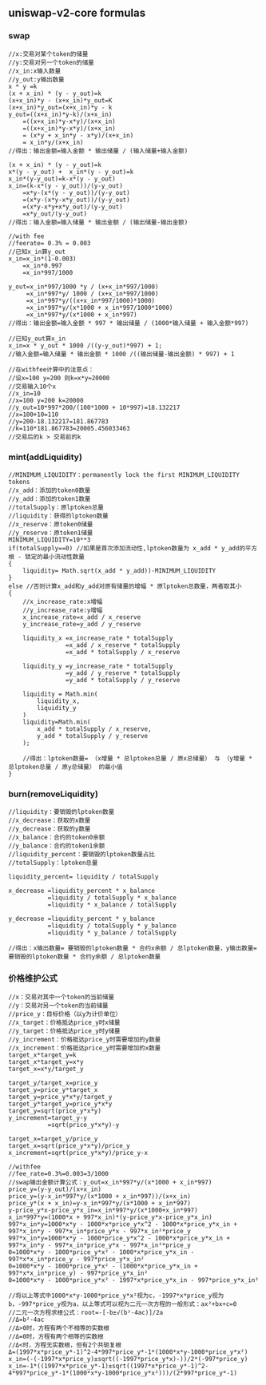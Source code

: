 ## uniswap-v2-core formulas
### swap
    //x:交易对某个token的储量
    //y:交易对另一个token的储量
    //x_in:x输入数量
    //y_out:y输出数量
    x * y =k
    (x + x_in) * (y - y_out)=k
    (x+x_in)*y - (x+x_in)*y_out=K
    (x+x_in)*y_out=(x+x_in)*y - k
    y_out=((x+x_in)*y-k)/(x+x_in)
        =((x+x_in)*y-x*y)/(x+x_in)
        =((x+x_in)*y-x*y)/(x+x_in)
        = (x*y + x_in*y - x*y)/(x+x_in)
        = x_in*y/(x+x_in)
    //得出：输出金额=输入金额 * 输出储量 / (输入储量+输入金额) 

    (x + x_in) * (y - y_out)=k
    x*(y - y_out) +  x_in*(y - y_out)=k
    x_in*(y-y_out)=k-x*(y - y_out)
    x_in=(k-x*(y - y_out))/(y-y_out)
        =x*y-(x*(y - y_out))/(y-y_out)
        =(x*y-(x*y-x*y_out))/(y-y_out)
        =(x*y-x*y+x*y_out)/(y-y_out)
        =x*y_out/(y-y_out)
    //得出：输入金额=输入储量 * 输出金额 / (输出储量-输出金额) 

    //with fee
    //feerate= 0.3% = 0.003
    //已知x_in算y_out    
    x_in=x_in*(1-0.003)
        =x_in*0.997
        =x_in*997/1000

    y_out=x_in*997/1000 *y / (x+x_in*997/1000)
         =x_in*997*y/ 1000 / (x+x_in*997/1000)
         =x_in*997*y/((x+x_in*997/1000)*1000)
         =x_in*997*y/(x*1000 + x_in*997/1000*1000)
         =x_in*997*y/(x*1000 + x_in*997)
    //得出：输出金额=输入金额 * 997 * 输出储量 / (1000*输入储量 + 输入金额*997) 

    //已知y_out算x_in
    x_in=x * y_out * 1000 /((y-y_out)*997) + 1;
    //输入金额=输入储量 * 输出金额 * 1000 /((输出储量-输出金额) * 997) + 1

    //在withfee计算中的注意点：
    //设x=100 y=200 则k=x*y=20000
    //交易输入10个x
    //x_in=10
    //x=100 y=200 k=20000
    //y_out=10*997*200/(100*1000 + 10*997)=18.132217
    //x=100+10=110
    //y=200-18.132217=181.867783
    //k=110*181.867783=20005.456033463 
    //交易后的k > 交易前的k

### mint(addLiquidity)
    //MINIMUM_LIQUIDITY：permanently lock the first MINIMUM_LIQUIDITY tokens
    //x_add：添加的token0数量
    //y_add：添加的token1数量
    //totalSupply：原lptoken总量
    //liquidity：获得的lptoken数量
    //x_reserve：原token0储量
    //y_reserve：原token1储量
    MINIMUM_LIQUIDITY=10**3
    if(totalSupply==0) //如果是首次添加流动性,lptoken数量为 x_add * y_add的平方根 - 锁定的最小流动性数量
    {
        liquidity= Math.sqrt(x_add * y_add))-MINIMUM_LIQUIDITY
    }
    else //否则计算x_add和y_add对原有储量的增幅 * 原lptoken总数量，两者取其小
    {
        //x_increase_rate:x增幅
        //y_increase_rate:y增幅
        x_increase_rate=x_add / x_reserve
        y_increase_rate=y_add / y_reserve

        liquidity_x =x_increase_rate * totalSupply
                    =x_add / x_reserve * totalSupply
                    =x_add * totalSupply / x_reserve

        liquidity_y =y_increase_rate * totalSupply        
                    =y_add / y_reserve * totalSupply
                    =y_add * totalSupply / y_reserve

        liquidity = Math.min(
            liquidity_x,
            liquidity_y
        )
        liquidity=Math.min(
            x_add * totalSupply / x_reserve,
            y_add * totalSupply / y_reserve
        );

        //得出：lptoken数量= （x增量 * 总lptoken总量 / 原x总储量） 与 （y增量 * 总lptoken总量 / 原y总储量） 的最小值
    }

### burn(removeLiquidity)
    //liquidity：要销毁的lptoken数量
    //x_decrease：获取的x数量
    //y_decrease：获取的y数量
    //x_balance：合约的token0余额
    //y_balance：合约的token1余额
    //liquidity_percent：要销毁的lptoken数量占比
    //totalSupply：lptoken总量

    liquidity_percent= liquidity / totalSupply

    x_decrease =liquidity_percent * x_balance
               =liquidity / totalSupply * x_balance
               =liquidity * x_balance / totalSupply 

    y_decrease =liquidity_percent * y_balance
               =liquidity / totalSupply * y_balance
               =liquidity * y_balance / totalSupply

    //得出：x输出数量= 要销毁的lptoken数量 * 合约x余额 / 总lptoken数量，y输出数量=要销毁的lptoken数量 * 合约y余额 / 总lptoken数量
    
### 价格维护公式
    //x：交易对其中一个token的当前储量
    //y：交易对另一个token的当前储量
    //price_y：目标价格（以y为计价单位）
    //x_target：价格抵达price_y时x储量
    //y_target：价格抵达price_y时y储量
    //y_increment：价格抵达price_y时需要增加的y数量
    //x_increment：价格抵达price_y时需要增加的x数量
    target_x*target_y=k
    target_x*target_y=x*y
    target_x=x*y/target_y    

    target_y/target_x=price_y
    target_y=price_y*target_x
    target_y=price_y*x*y/target_y
    target_y*target_y=price_y*x*y
    target_y=sqrt(price_y*x*y)
    y_increment=target_y-y
               =sqrt(price_y*x*y)-y

    target_x=target_y/price_y
    target_x=sqrt(price_y*x*y)/price_y
    x_increment=sqrt(price_y*x*y)/price_y-x

    //withfee
    //fee_rate=0.3%=0.003=3/1000
    //swap输出金额计算公式：y_out=x_in*997*y/(x*1000 + x_in*997)
    price_y=(y-y_out)/(x+x_in)
    price_y=(y-x_in*997*y/(x*1000 + x_in*997))/(x+x_in)
    price_y*(x + x_in)=y-x_in*997*y/(x*1000 + x_in*997)
    y-price_y*x-price_y*x_in=x_in*997*y/(x*1000+x_in*997)
    x_in*997*y=(1000*x + 997*x_in)*(y-price_y*x-price_y*x_in)
    997*x_in*y=1000*x*y - 1000*x*price_y*x^2 - 1000*x*price_y*x_in + 997*x_in*y - 997*x_in*price_y*x - 997*x_in²*price_y
    997*x_in*y=1000*x*y - 1000*price_y*x^2 - 1000*x*price_y*x_in + 997*x_in*y - 997*x_in*price_y*x - 997*x_in²*price_y
    0=1000*x*y - 1000*price_y*x² - 1000*x*price_y*x_in - 997*x*x_in*price_y - 997*price_y*x_in²
    0=1000*x*y - 1000*price_y*x² - (1000*x*price_y*x_in + 997*x*x_in*price_y) - 997*price_y*x_in²
    0=1000*x*y - 1000*price_y*x² - 1997*x*price_y*x_in - 997*price_y*x_in²

    //将以上等式中1000*x*y-1000*price_y*x²视为c，-1997*x*price_y视为b，-997*price_y视为a，以上等式可以视为二元一次方程的一般形式：ax²+bx+c=0
    //二元一次方程求根公式：root=-[-b±√(b²-4ac)]/2a
    //Δ=b²-4ac
    //Δ>0时，方程有两个不相等的实数根
    //Δ=0时，方程有两个相等的实数根
    //Δ<时，方程无实数根，但有2个共轭复根    
    Δ=(1997*x*price_y*-1)^2-4*997*price_y*-1*(1000*x*y-1000*price_y*x²)
    x_in=(-(-1997*x*price_y)±sqrt((-1997*price_y*x)-))/2*(-997*price_y)
    x_in=-1*((1997*x*price_y*-1)±sqrt((1997*x*price_y*-1)^2-4*997*price_y*-1*(1000*x*y-1000*price_y*x²)))/(2*997*price_y*-1)
